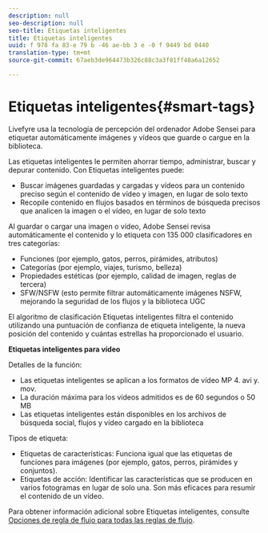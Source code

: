 ```yaml
---
description: null
seo-description: null
seo-title: Etiquetas inteligentes
title: Etiquetas inteligentes
uuid: f 978 fa 83-e 79 b -46 ae-bb 3 e -0 f 9449 bd 0440
translation-type: tm+mt
source-git-commit: 67aeb3de964473b326c88c3a3f81ff48a6a12652

---
```



# Etiquetas inteligentes{#smart-tags}

Livefyre usa la tecnología de percepción del ordenador Adobe Sensei para etiquetar automáticamente imágenes y vídeos que guarde o cargue en la biblioteca.

Las etiquetas inteligentes le permiten ahorrar tiempo, administrar, buscar y depurar contenido. Con Etiquetas inteligentes puede:

* Buscar imágenes guardadas y cargadas y vídeos para un contenido preciso según el contenido de vídeo y imagen, en lugar de solo texto
* Recopile contenido en flujos basados en términos de búsqueda precisos que analicen la imagen o el vídeo, en lugar de solo texto

Al guardar o cargar una imagen o vídeo, Adobe Sensei revisa automáticamente el contenido y lo etiqueta con 135 000 clasificadores en tres categorías:

* Funciones (por ejemplo, gatos, perros, pirámides, atributos)
* Categorías (por ejemplo, viajes, turismo, belleza)
* Propiedades estéticas (por ejemplo, calidad de imagen, reglas de tercera)
* SFW/NSFW (esto permite filtrar automáticamente imágenes NSFW, mejorando la seguridad de los flujos y la biblioteca UGC

El algoritmo de clasificación Etiquetas inteligentes filtra el contenido utilizando una puntuación de confianza de etiqueta inteligente, la nueva posición del contenido y cuántas estrellas ha proporcionado el usuario.

**Etiquetas inteligentes para vídeo**

Detalles de la función:

* Las etiquetas inteligentes se aplican a los formatos de vídeo MP 4. avi y. mov.
* La duración máxima para los vídeos admitidos es de 60 segundos o 50 MB
* Las etiquetas inteligentes están disponibles en los archivos de búsqueda social, flujos y vídeo cargado en la biblioteca

Tipos de etiqueta:

* Etiquetas de características: Funciona igual que las etiquetas de funciones para imágenes (por ejemplo, gatos, perros, pirámides y conjuntos).
* Etiquetas de acción: Identificar las características que se producen en varios fotogramas en lugar de solo una. Son más eficaces para resumir el contenido de un vídeo.

Para obtener información adicional sobre Etiquetas inteligentes, consulte [Opciones de regla de flujo para todas las reglas de flujo](../../c-streams/c-stream-rule-options-for-all-stream-rules.md#c_stream_rule_options_for_all_stream_rules).
